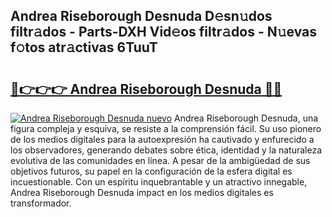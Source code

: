 ## Andrea Riseborough Desnuda D𝚎sn𝚞dos filtr𝚊dos - Parts-DXH Vid𝚎os filtr𝚊dos - N𝚞evas f𝚘tos atr𝚊ctivas 6TuuT

# <h2><a href="http://mb8weg.tromn.icu/?c=Andrea+Riseborough+Desnuda">🔗👉👉👉 Andrea Riseborough Desnuda 🔗🔗</a></h2>

[![Andrea Riseborough Desnuda nuevo](https://i.imgur.com/pEAQMta.gif)](http://mb8weg.tromn.icu/?c=Andrea+Riseborough+Desnuda)
Andrea Riseborough Desnuda, una figura compleja y esquiva, se resiste a la comprensión fácil. Su uso pionero de los medios digitales para la autoexpresión ha cautivado y enfurecido a los observadores, generando debates sobre ética, identidad y la naturaleza evolutiva de las comunidades en línea. A pesar de la ambigüedad de sus objetivos futuros, su papel en la configuración de la esfera digital es incuestionable. Con un espíritu inquebrantable y un atractivo innegable, Andrea Riseborough Desnuda impact en los medios digitales es transformador.
